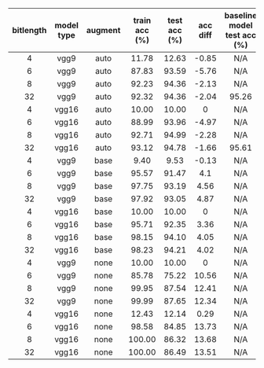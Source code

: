 
bitlength|model type|augment|train acc (%)|test acc (%)|acc diff|baseline model test acc (%)
:-:|:-:|:-:|:-:|:-:|:-:|:-:
4|vgg9|auto|11.78|12.63|-0.85|N/A
6|vgg9|auto|87.83|93.59|-5.76|N/A
8|vgg9|auto|92.23|94.36|-2.13|N/A
32|vgg9|auto|92.32|94.36|-2.04|95.26
4|vgg16|auto|10.00|10.00|0|N/A
6|vgg16|auto|88.99|93.96|-4.97|N/A
8|vgg16|auto|92.71|94.99|-2.28|N/A
32|vgg16|auto|93.12|94.78|-1.66|95.61
4|vgg9|base|9.40|9.53|-0.13|N/A
6|vgg9|base|95.57|91.47|4.1|N/A
8|vgg9|base|97.75|93.19|4.56|N/A
32|vgg9|base|97.92|93.05|4.87|N/A
4|vgg16|base|10.00|10.00|0|N/A
6|vgg16|base|95.71|92.35|3.36|N/A
8|vgg16|base|98.15|94.10|4.05|N/A
32|vgg16|base|98.23|94.21|4.02|N/A
4|vgg9|none|10.00|10.00|0|N/A
6|vgg9|none|85.78|75.22|10.56|N/A
8|vgg9|none|99.95|87.54|12.41|N/A
32|vgg9|none|99.99|87.65|12.34|N/A
4|vgg16|none|12.43|12.14|0.29|N/A
6|vgg16|none|98.58|84.85|13.73|N/A
8|vgg16|none|100.00|86.32|13.68|N/A
32|vgg16|none|100.00|86.49|13.51|N/A